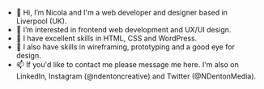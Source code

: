- 👋 Hi, I’m Nicola and I'm a web developer and designer based in Liverpool (UK).
- 👀 I’m interested in frontend web development and UX/UI design.
- 🌱 I have excellent skills in HTML, CSS and WordPress.
- 💞️ I also have skills in wireframing, prototyping and a good eye for design.
- 📫 If you'd like to contact me please message me here. I'm also on LinkedIn, Instagram (@ndentoncreative) and Twitter (@NDentonMedia).

<!---
Nixter2310/Nixter2310 is a ✨ special ✨ repository because its `README.md` (this file) appears on your GitHub profile.
You can click the Preview link to take a look at your changes.
--->
